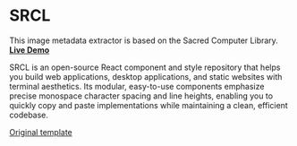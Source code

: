 # SRCL


This image metadata extractor is based on the Sacred Computer Library.
**[Live Demo](https://sacred-computer-image-analyser.vercel.app/)**

SRCL is an open-source React component and style repository that helps you build web applications, desktop applications, and static websites with terminal aesthetics. Its modular, easy-to-use components emphasize precise monospace character spacing and line heights, enabling you to quickly copy and paste implementations while maintaining a clean, efficient codebase.



[Original template](https://www.sacred.computer/)

